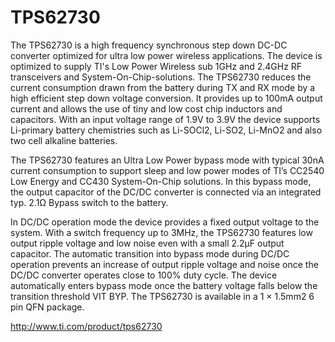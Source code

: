 TPS62730
========

The TPS62730 is a high frequency synchronous step down DC-DC converter optimized for ultra low power wireless applications. The device is optimized to supply TI's Low Power Wireless sub 1GHz and 2.4GHz RF transceivers and System-On-Chip-solutions. The TPS62730 reduces the current consumption drawn from the battery during TX and RX mode by a high efficient step down voltage conversion. It provides up to 100mA output current and allows the use of tiny and low cost chip inductors and capacitors. With an input voltage range of 1.9V to 3.9V the device supports Li-primary battery chemistries such as Li-SOCl2, Li-SO2, Li-MnO2 and also two cell alkaline batteries.

The TPS62730 features an Ultra Low Power bypass mode with typical 30nA current consumption to support sleep and low power modes of TI’s CC2540 Low Energy and CC430 System-On-Chip solutions. In this bypass mode, the output capacitor of the DC/DC converter is connected via an integrated typ. 2.1Ω Bypass switch to the battery.

In DC/DC operation mode the device provides a fixed output voltage to the system. With a switch frequency up to 3MHz, the TPS62730 features low output ripple voltage and low noise even with a small 2.2µF output capacitor. The automatic transition into bypass mode during DC/DC operation prevents an increase of output ripple voltage and noise once the DC/DC converter operates close to 100% duty cycle. The device automatically enters bypass mode once the battery voltage falls below the transition threshold VIT BYP. The TPS62730 is available in a 1 × 1.5mm2 6 pin QFN package.


http://www.ti.com/product/tps62730

